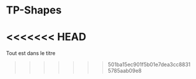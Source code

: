 TP-Shapes
=========
<<<<<<< HEAD
=======

Tout est dans le titre
>>>>>>> 501ba15ec901f5b01e7dea3cc88315785aab09e8
